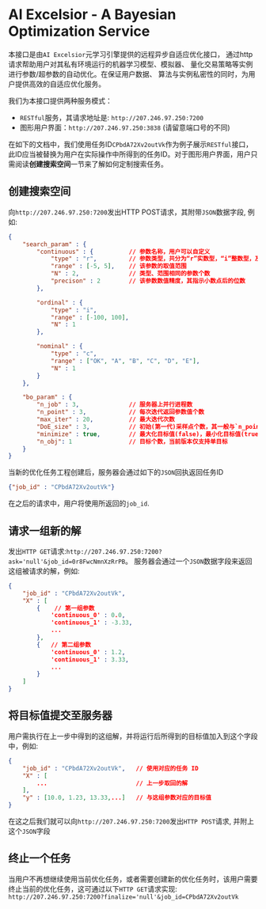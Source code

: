 # AI Excelsior - A Bayesian Optimization Service

本接口是由`AI Excelsior`元学习引擎提供的远程异步自适应优化接口， 通过http请求帮助用户对其私有环境运行的机器学习模型、模拟器、 量化交易策略等实例进行参数/超参数的自动优化。在保证用户数据、 算法与实例私密性的同时，为用户提供高效的自适应优化服务。

我们为本接口提供两种服务模式：

* `RESTful`服务，其请求地址是: `http://207.246.97.250:7200`
* 图形用户界面：`http://207.246.97.250:3838` (请留意端口号的不同)

在如下的文档中，我们使用任务ID`CPbdA72Xv2outVk`作为例子展示`RESTful`接口，此ID应当被替换为用户在实际操作中所得到的任务ID。对于图形用户界面，用户只需阅读**创建搜索空间**一节来了解如何定制搜索任务。


## 创建搜索空间

向`http://207.246.97.250:7200`发出HTTP POST请求，其附带`JSON`数据字段, 例如:

```json
{
    "search_param" : {
        "continuous" : {          // 参数名称，用户可以自定义
            "type" : "r",         // 参数类型，共分为“r”实数型，“i”整数型，及“c”离散型
            "range" : [-5, 5],    // 该参数的取值范围
            "N" : 2,              // 类型、范围相同的参数个数
            "precison" : 2        // 该参数数值精度，其指示小数点后的位数
        },

        "ordinal" : {
            "type" : "i",
            "range" : [-100, 100],
            "N" : 1
        },

        "nominal" : {
            "type" : "c",
            "range" : ["OK", "A", "B", "C", "D", "E"],
            "N" : 1
        }
    },

    "bo_param" : {
        "n_job" : 3,              // 服务器上并行进程数
        "n_point" : 3,            // 每次迭代返回参数值个数
        "max_iter" : 20,          // 最大迭代次数
        "DoE_size" : 3,           // 初始(第一代)采样点个数，其一般与`n_point`相等
        "minimize" : true,        // 最大化目标值(false)，最小化目标值(true)
        "n_obj": 1                // 目标个数，当前版本仅支持单目标
    }
}
```

当新的优化任务工程创建后，服务器会通过如下的`JSON`回执返回任务ID

```json
{"job_id" : "CPbdA72Xv2outVk"}
```

在之后的请求中，用户将使用所返回的`job_id`.

## 请求一组新的解

发出`HTTP GET`请求:`http://207.246.97.250:7200?ask='null'&job_id=0r8FwcNmnXzRrPB`。
服务器会通过一个`JSON`数据字段来返回这组被请求的解，例如:

```json
{
    "job_id" : "CPbdA72Xv2outVk",
    "X" : [
        {    // 第一组参数
            'continuous_0' : 0.0,
            'continuous_1' : -3.33,
            ...
        },
        {   // 第二组参数
            'continuous_0' : 1.2,
            'continuous_1' : 3.33,
            ...
        }
    ]
}
```

## 将目标值提交至服务器

用户需执行在上一步中得到的这组解，并将运行后所得到的目标值加入到这个字段中，例如:

```json
{
    "job_id" : "CPbdA72Xv2outVk",   // 使用对应的任务 ID
    "X" : [
        ...                         // 上一步取回的解
    ],
    "y" : [10.0, 1.23, 13.33,...]   // 与这组参数对应的目标值
}
```

在这之后我们就可以向`http://207.246.97.250:7200`发出`HTTP POST`请求, 并附上这个`JSON`字段

## 终止一个任务

当用户不再想继续使用当前优化任务，或者需要创建新的优化任务时，该用户需要终止当前的优化任务，这可通过以下`HTTP GET`请求实现:
`http://207.246.97.250:7200?finalize='null'&job_id=CPbdA72Xv2outVk`